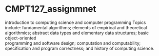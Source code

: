 # CMPT127_assignmnet
introduction to computing science and computer programming
Topics include: fundamental algorithms; elements of empirical and theoretical algorithmics; abstract data types and elementary data structures; basic object-oriented  
programming and software design; computation and computability; specification and program correctness; and history of computing science.
